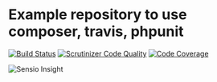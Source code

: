 # Example repository to use composer, travis, phpunit
[![Build Status](https://travis-ci.org/alexgt9/integration.png?branch=master)](https://travis-ci.org/alexgt9/integration)
[![Scrutinizer Code Quality](https://scrutinizer-ci.com/g/alexgt9/integration/badges/quality-score.png?b=master)](https://scrutinizer-ci.com/g/alexgt9/integration/?branch=master)
[![Code Coverage](https://scrutinizer-ci.com/g/alexgt9/integration/badges/coverage.png?b=master)](https://scrutinizer-ci.com/g/alexgt9/integration/?branch=master)

![Sensio Insight](https://insight.sensiolabs.com/projects/8068c622-f4ac-49fd-b919-c17997703e1f/big.png)
